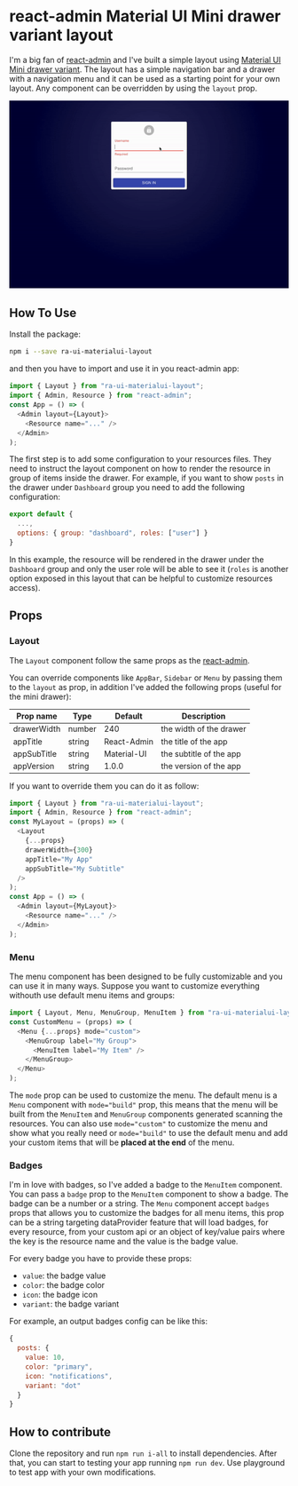 # react-admin Material UI Mini drawer variant layout

I'm a big fan of [react-admin](https://github.com/marmelab/react-admin) and I've built a simple layout using [Material UI Mini drawer variant](https://v4.mui.com/components/drawers/). The layout has a simple navigation bar and a drawer with a navigation menu and it can be used as a starting point for your own layout. Any component can be overridden by using the `layout` prop.

![React-Admin Mini Drawer](docs/demo.gif)

## How To Use

Install the package:

```sh
npm i --save ra-ui-materialui-layout
```

and then you have to import and use it in you react-admin app:

```js
import { Layout } from "ra-ui-materialui-layout";
import { Admin, Resource } from "react-admin";
const App = () => (
  <Admin layout={Layout}>
    <Resource name="..." />
  </Admin>
);
```

The first step is to add some configuration to your resources files. They need to instruct the layout component on how to render the resource in group of items inside the drawer. For example, if you want to show `posts` in the drawer under `Dashboard` group you need to add the following configuration:

```js
export default {
  ...,
  options: { group: "dashboard", roles: ["user"] }
}
```

In this example, the resource will be rendered in the drawer under the `Dashboard` group
and only the user role will be able to see it (`roles` is another option exposed in this layout that can be helpful to customize resources access).

## Props

### Layout

The `Layout` component follow the same props as the [react-admin](https://marmelab.com/react-admin/Theming.html#using-a-custom-layout).

You can override components like `AppBar`, `Sidebar` or `Menu` by passing them to the `layout` as prop, in addition I've added the following props (useful for the mini drawer):

| Prop name   | Type   | Default     | Description             |
| ----------- | ------ | ----------- | ----------------------- |
| drawerWidth | number | 240         | the width of the drawer |
| appTitle    | string | React-Admin | the title of the app    |
| appSubTitle | string | Material-UI | the subtitle of the app |
| appVersion  | string | 1.0.0       | the version of the app  |

If you want to override them you can do it as follow:

```js
import { Layout } from "ra-ui-materialui-layout";
import { Admin, Resource } from "react-admin";
const MyLayout = (props) => (
  <Layout
    {...props}
    drawerWidth={300}
    appTitle="My App"
    appSubTitle="My Subtitle"
  />
);
const App = () => (
  <Admin layout={MyLayout}>
    <Resource name="..." />
  </Admin>
);
```

### Menu

The menu component has been designed to be fully customizable and you can use it in many ways. Suppose you want to customize everything withouth use default menu items and groups:

```js
import { Layout, Menu, MenuGroup, MenuItem } from "ra-ui-materialui-layout";
const CustomMenu = (props) => (
  <Menu {...props} mode="custom">
    <MenuGroup label="My Group">
      <MenuItem label="My Item" />
    </MenuGroup>
  </Menu>
);
```

The `mode` prop can be used to customize the menu. The default menu is a `Menu` component with `mode="build"` prop, this means that the menu will be built from the `MenuItem` and `MenuGroup` components generated scanning the resources. You can also use `mode="custom"` to customize the menu and show what you really need or `mode="build"` to use the default menu and add your custom items that will be **placed at the end** of the menu.

### Badges

I'm in love with badges, so I've added a badge to the `MenuItem` component. You can pass a `badge` prop to the `MenuItem` component to show a badge. The badge can be a number or a string. The `Menu` component accept `badges` props that allows you to customize the badges for all menu items, this prop can be a string targeting dataProvider feature that will load badges, for every resource, from your custom api or an object of key/value pairs where the key is the resource name and the value is the badge value.

For every badge you have to provide these props:

- `value`: the badge value
- `color`: the badge color
- `icon`: the badge icon
- `variant`: the badge variant

For example, an output badges config can be like this:

```js
{
  posts: {
    value: 10,
    color: "primary",
    icon: "notifications",
    variant: "dot"
  }
}
```

## How to contribute

Clone the repository and run `npm run i-all` to install dependencies.
After that, you can start to testing your app running `npm run dev`.
Use playground to test app with your own modifications.
